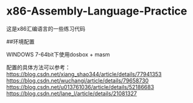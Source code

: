 # x86-Assembly-Language-Practice

这是x86汇编语言的一些练习代码

##环境配置

WINDOWS 7-64bit下使用dosbox + masm

配置的具体方法可以参考：
<https://blog.csdn.net/xiang_shao344/article/details/77941353>
<https://blog.csdn.net/wuchangi/article/details/79658730>
<https://blog.csdn.net/u013761036/article/details/52186683>
<https://blog.csdn.net/lane_l/article/details/21081327>

